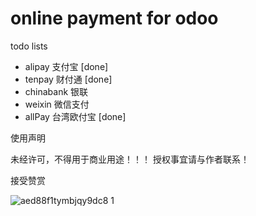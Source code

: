 # online payment for odoo  

todo lists

- alipay 支付宝 [done]  
- tenpay 财付通 [done]
- chinabank 银联
- weixin 微信支付
- allPay 台湾欧付宝 [done] 

使用声明

未经许可，不得用于商业用途！！！ 授权事宜请与作者联系！

接受赞赏  

![aed88f1tymbjqy9dc8 1](https://cloud.githubusercontent.com/assets/1404460/8102186/a1209bf6-1050-11e5-9c22-f035c0e56b09.png)
